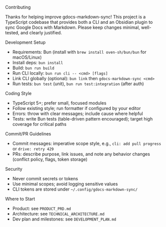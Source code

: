 Contributing

Thanks for helping improve gdocs-markdown-sync! This project is a TypeScript codebase that provides both a CLI and an Obsidian plugin to sync Google Docs with Markdown. Please keep changes minimal, well-tested, and clearly justified.

Development Setup

- Requirements: Bun (install with `brew install oven-sh/bun/bun` for macOS/Linux)
- Install deps: `bun install`
- Build: `bun run build`
- Run CLI locally: `bun run cli -- <cmd> [flags]`
- Link CLI globally (optional): `bun link` then `gdocs-markdown-sync <cmd>`
- Run tests: `bun test` (unit), `bun run test:integration` (after auth)

Coding Style

- TypeScript 5+; prefer small, focused modules
- Follow existing style; run formatter if configured by your editor
- Errors: throw with clear messages; include cause where helpful
- Tests: write Bun tests (table-driven pattern encouraged); target high coverage for critical paths

Commit/PR Guidelines

- Commit messages: imperative scope style, e.g., `cli: add pull progress` or `drive: retry 429`
- PRs: describe purpose, link issues, and note any behavior changes (conflict policy, flags, token storage)

Security

- Never commit secrets or tokens
- Use minimal scopes; avoid logging sensitive values
- CLI tokens are stored under `~/.config/gdocs-markdown-sync/`

Where to Start

- Product: see `PRODUCT_PRD.md`
- Architecture: see `TECHNICAL_ARCHITECTURE.md`
- Dev plan and milestones: see `DEVELOPMENT_PLAN.md`
